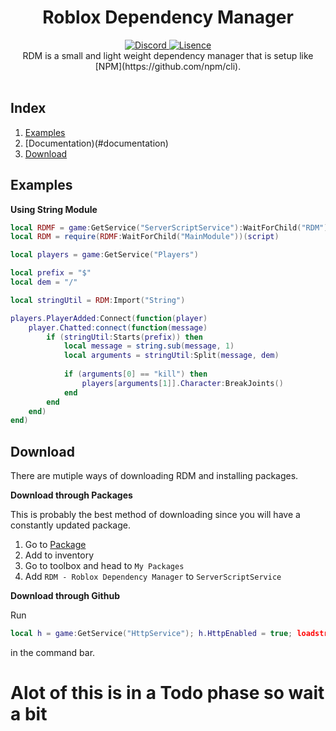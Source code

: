 <h1 align="center">Roblox Dependency Manager</h1>
<div align="center">
	<a href="https://discord.gg/mrVC9dr">
		<img src="https://discordapp.com/api/guilds/526532172501221396/widget.png" alt="Discord" />
	</a>
	<a href="https://github.com/froghopperjacob/RDM/tree/master/LICENSE">
		<img src="https://img.shields.io/badge/License-Apache%202.0-lightgrey.svg" alt="Lisence" />
	</a>
</div>

<div align="center">
	RDM is a small and light weight dependency manager that is setup like [NPM](https://github.com/npm/cli).
</div>

<div>&nbsp;</div>

## Index

1. [Examples](#examples)
2. [Documentation)(#documentation)
3. [Download](#download)

## Examples

**Using String Module**
```lua
local RDMF = game:GetService("ServerScriptService"):WaitForChild("RDM"):WaitForChild("Source")
local RDM = require(RDMF:WaitForChild("MainModule"))(script)

local players = game:GetService("Players")

local prefix = "$"
local dem = "/"

local stringUtil = RDM:Import("String")

players.PlayerAdded:Connect(function(player)
	player.Chatted:connect(function(message)
		if (stringUtil:Starts(prefix)) then
			local message = string.sub(message, 1)
			local arguments = stringUtil:Split(message, dem)
			
			if (arguments[0] == "kill") then
				players[arguments[1]].Character:BreakJoints()
			end
		end
	end)
end)
```

## Download

There are mutiple ways of downloading RDM and installing packages.

**Download through Packages**

This is probably the best method of downloading since you will have a constantly updated package.

1. Go to [Package](https://www.roblox.com/library/2737448764/RDM-Roblox-Dependency-Manager)
2. Add to inventory
3. Go to toolbox and head to `My Packages` 
4. Add `RDM - Roblox Dependency Manager` to `ServerScriptService`

**Download through Github**

Run 
```lua
local h = game:GetService("HttpService"); h.HttpEnabled = true; loadstring(h:GetAsync("https://raw.githubusercontent.com/froghopperjacob/RDM/tree/master/Install.lua"))()
```
in the command bar.

# Alot of this is in a Todo phase so wait a bit
